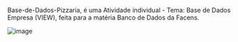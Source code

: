 Base-de-Dados-Pizzaria, é uma Atividade individual - Tema: Base de Dados Empresa (VIEW), feita para a matéria Banco de Dados da Facens.

![image](https://github.com/FelipeLobo015/Atividade-individual---Tema-Base-de-Dados-Empresa-VIEW-/assets/77967679/17ab5437-1d81-42d3-93dc-a1bf06afe975)
